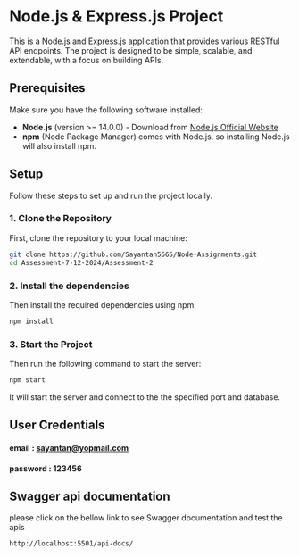 # Node.js & Express.js Project

This is a Node.js and Express.js application that provides various RESTful API endpoints. The project is designed to be simple, scalable, and extendable, with a focus on building APIs.

## Prerequisites

Make sure you have the following software installed:

- **Node.js** (version >= 14.0.0) - Download from [Node.js Official Website](https://nodejs.org/)
- **npm** (Node Package Manager) comes with Node.js, so installing Node.js will also install npm.

## Setup

Follow these steps to set up and run the project locally.

### 1. Clone the Repository

First, clone the repository to your local machine:

```bash
git clone https://github.com/Sayantan5665/Node-Assignments.git
cd Assessment-7-12-2024/Assessment-2
```

### 2. Install the dependencies

Then install the required dependencies using npm:

```bash
npm install
```

### 3. Start the Project

Then run the following command to start the server:

```bash 
npm start
```

It will start the server and connect to the the specified port and database.



## User Credentials
#### email : sayantan@yopmail.com
#### password : 123456

## Swagger api documentation

please click on the bellow link to see Swagger documentation and test the apis

```bash 
http://localhost:5501/api-docs/
```